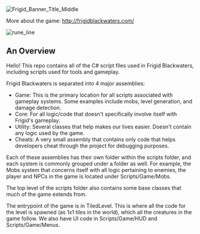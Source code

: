 ![Frigid_Banner_Title_Middle](https://user-images.githubusercontent.com/23221908/214085389-5d0628eb-97e1-43ae-a14c-3dcb0f95f039.png)

More about the game: http://frigidblackwaters.com/

![rune_line](https://user-images.githubusercontent.com/23221908/214085243-9aead466-9e98-4ba5-bf4a-91967d969173.png)

## An Overview
Hello! This repo contains all of the C# script files used in Frigid Blackwaters, including scripts used for tools and gameplay. 

Frigid Blackwaters is separated into 4 major assemblies:
- Game: This is the primary location for all scripts associated with gameplay systems. Some examples include mobs, level generation, and damage detection. 
- Core: For all logic/code that doesn't specifically involve itself with Frigid's gameplay. 
- Utility: Several classes that help makes our lives easier. Doesn't contain any logic used by the game. 
- Cheats: A very small assembly that contains only code that helps developers cheat through the project for debugging purposes. 

Each of these assemblies has their own folder within the scripts folder, and each system is commonly grouped under a folder as well. For example, the Mobs system that concerns itself with all logic pertaining to enemies, the player and NPCs in the game is located under Scripts/Game/Mobs. 

The top level of the scripts folder also contains some base classes that much of the game extends from. 

The entrypoint of the game is in TiledLevel. This is where all the code for the level is spawned (as 1x1 tiles in the world), which all the creatures in the game follow. We also have UI code in Scripts/Game/HUD and Scripts/Game/Menus.  
